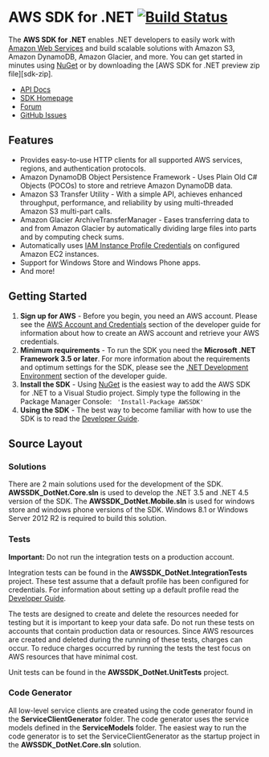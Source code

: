 # AWS SDK for .NET [![Build Status](https://travis-ci.org/wmatveyenko/aws-sdk-net.png?branch=master)](https://travis-ci.org/wmatveyenko/aws-sdk-net)

The **AWS SDK for .NET** enables .NET developers to easily work with [Amazon Web Services][aws] and build scalable solutions with Amazon S3, Amazon DynamoDB, Amazon Glacier, and more. You can get started in minutes using [NuGet][nuget-info] or by downloading the [AWS SDK for .NET preview zip file][sdk-zip].

* [API Docs][docs-api]
* [SDK Homepage][sdk-website]
* [Forum][sdk-forum]
* [GitHub Issues][sdk-issues]

## Features

* Provides easy-to-use HTTP clients for all supported AWS services, regions, and authentication protocols.
* Amazon DynamoDB Object Persistence Framework - Uses Plain Old C# Objects (POCOs) to store and retrieve Amazon DynamoDB data.
* Amazon S3 Transfer Utility - With a simple API, achieves enhanced throughput, performance, and reliability by using multi-threaded Amazon S3 multi-part calls.
* Amazon Glacier ArchiveTransferManager - Eases transferring data to and from Amazon Glacier by automatically dividing large files into parts and by computing check sums.
* Automatically uses [IAM Instance Profile Credentials][aws-iam-credentials] on configured Amazon EC2 instances.
* Support for Windows Store and Windows Phone apps.
* And more!

## Getting Started

1. **Sign up for AWS** - Before you begin, you need an AWS account. Please see the [AWS Account and Credentials][docs-signup] section of the developer guide for information about how to create an AWS account and retrieve your AWS credentials.
1. **Minimum requirements** - To run the SDK you need the **Microsoft .NET Framework 3.5 or later**. For more information about the requirements and optimum settings for the SDK, please see the [.NET Development Environment][docs-signup] section of the developer guide.
1. **Install the SDK** - Using [NuGet][nuget-info] is the easiest way to add the AWS SDK for .NET to a Visual Studio project.  Simply type the following in the Package Manager Console: 
`` 
'Install-Package AWSSDK'
``
1. **Using the SDK** - The best way to become familiar with how to use the SDK is to read the [Developer Guide][docs-guide].

## Source Layout

### Solutions

There are 2 main solutions used for the development of the SDK. **AWSSDK_DotNet.Core.sln** is used to develop the .NET 3.5 and .NET 4.5 
version of the SDK. The **AWSSDK_DotNet.Mobile.sln** is used for windows store and windows phone versions of the SDK. 
Windows 8.1 or Windows Server 2012 R2 is required to build this solution.

### Tests

**Important:** Do not run the integration tests on a production account.

Integration tests can be found in the **AWSSDK_DotNet.IntegrationTests** project. These test assume that a default profile has been 
configured for credentials. For information about setting up a default profile read the [Developer Guide][credentials-management].

The tests are designed to create and delete the resources needed for testing but it is important to keep your data safe. Do not run
these tests on accounts that contain production data or resources. Since AWS resources are created and deleted during the running 
of these tests, charges can occur. To reduce charges occurred by running the tests the test focus on AWS resources that have minimal cost.

Unit tests can be found in the **AWSSDK_DotNet.UnitTests** project.

### Code Generator

All low-level service clients are created using the code generator found in the **ServiceClientGenerator** folder. The code generator 
uses the service models defined in the **ServiceModels** folder. The easiest way to run the code generator is to set the ServiceClientGenerator as
the startup project in the **AWSSDK_DotNet.Core.sln** solution.


[nuget-info]: https://nuget.org/
[aws]: http://aws.amazon.com/
[sdk-website]: http://aws.amazon.com/sdkfornet
[sdk-forum]: http://developer.amazonwebservices.com/connect/forum.jspa?forumID=61
[sdk-issues]: https://github.com/aws/aws-sdk-net/issues
[sdk-license]: http://aws.amazon.com/apache2.0/
[docs-api]: http://docs.aws.amazon.com/sdkfornet/latest/apidocs/Index.html
[docs-signup]: http://docs.aws.amazon.com/AWSSdkDocsNET/latest/DeveloperGuide/net-dg-setup.html
[aws-iam-credentials]: http://docs.aws.amazon.com/AWSSdkDocsNET/latest/DeveloperGuide/net-dg-roles.html
[docs-guide]: http://docs.aws.amazon.com/AWSSdkDocsNET/latest/DeveloperGuide/welcome.html
[credentials-management]: http://docs.aws.amazon.com/AWSSdkDocsNET/latest/DeveloperGuide/net-dg-config-creds.html

